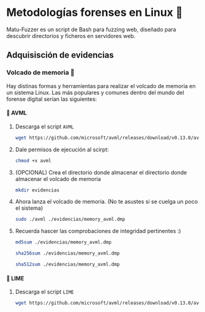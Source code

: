 # Metodologías forenses en Linux 🐧

Matu-Fuzzer es un script de Bash para fuzzing web, diseñado para descubrir directorios y ficheros en servidores web.

## Adquisisción de evidencias

### Volcado de memoria 🚀
Hay distinas formas y herramientas para realizar el volcado de memoria en un sistema Linux. Las más populares y comunes dentro del mundo del forense digital serían las siguientes: 

#### 🔷 AVML 

1. Descarga el script `AVML`
   ```bash
   wget https://github.com/microsoft/avml/releases/download/v0.13.0/avml
   ```

2. Dale permisos de ejecución al scirpt:
   ```bash
   chmod +x avml
   ```

3. (OPCIONAL) Crea el directorio donde almacenar el directorio donde almacenar el volcado de memoria
   ```bash
   mkdir evidencias
   ```
   
4. Ahora lanza el volcado de memoria. (No te asustes si se cuelga un poco el sistema)
   ```bash
   sudo ./avml ./evidencias/memory_avml.dmp
   ```

5. Recuerda hascer las comprobaciones de integridad pertinentes :)
   ```bash
   md5sum ./evidencias/memory_avml.dmp
   ```
   ```bash
   sha256sum ./evidencias/memory_avml.dmp
   ```
   ```bash
   sha512sum ./evidencias/memory_avml.dmp
   ```


#### 🔷 LIME 

1. Descarga el script `LIME`
   ```bash
   wget https://github.com/microsoft/avml/releases/download/v0.13.0/avml
   ```




